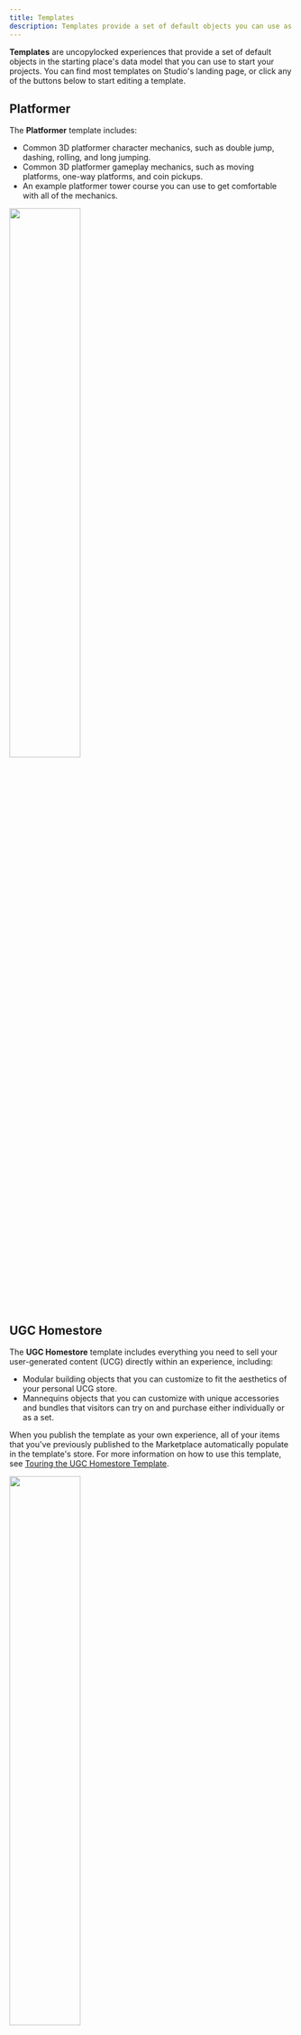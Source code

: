 ```yaml
---
title: Templates
description: Templates provide a set of default objects you can use as the foundation for your experiences.
---
```


**Templates** are uncopylocked experiences that provide a set of default objects in the starting place's data model that you can use to start your projects. You can find most templates on Studio's landing page, or click any of the buttons below to start editing a template.

## Platformer

The **Platformer** template includes:

- Common 3D platformer character mechanics, such as double jump, dashing, rolling, and long jumping.
- Common 3D platformer gameplay mechanics, such as moving platforms, one-way platforms, and coin pickups.
- An example platformer tower course you can use to get comfortable with all of the mechanics.

<img src="../assets/resources/templates/Platformer-Template.png" width="50%" alt="" />

<UseStudioButton variant="" buttonTextTranslationKey="Action.EditInStudio" placeId="18636963376" universeId="6314775459" />

## UGC Homestore

The **UGC Homestore** template includes everything you need to sell your user-generated content (UCG) directly within an experience, including:

- Modular building objects that you can customize to fit the aesthetics of your personal UCG store.
- Mannequins objects that you can customize with unique accessories and bundles that visitors can try on and purchase either individually or as a set.

When you publish the template as your own experience, all of your items that you've previously published to the Marketplace automatically populate in the template's store. For more information on how to use this template, see [Touring the UGC Homestore Template](https://www.youtube.com/watch?v=6MPWLQmIKLk).

<img src="../assets/resources/templates/Homestore-Template.png" width="50%" alt="" />

<UseStudioButton variant="" buttonTextTranslationKey="Action.EditInStudio" placeId="110446511895848" universeId="6680068955" />

## Laser Tag

The **Laser Tag** template includes:

- A blaster system with attributes you can customize for your own first-person shooter (FPS) experiences, such as damage, ammo capacity, recoil, and spread.
- A simple round system you can extend with custom modes and/or scoring systems.
- A high-quality first-person shooter arena with custom physically-based rendering (PBR) materials.

<img src="../assets/resources/templates/Laser-Tag-Template.png" width="50%" alt="" />

<UseStudioButton variant="" buttonTextTranslationKey="Action.EditInStudio" placeId="17823019220" universeId="6106389365" />

## FPS System

The **FPS System** template includes the FPS blaster system from the Laser Tag template, as well as targets you can use to practice firing the two blasters.

<img src="../assets/resources/templates/FPS-System-Template.png" width="50%" alt="" />

<UseStudioButton variant="" buttonTextTranslationKey="Action.EditInStudio" placeId="17823017290" universeId="6106388692" />

## Racing

The **Racing** template includes a working race car and modular winding track objects that you can restructure for countless race track configurations.

<img src="../assets/resources/templates/Racing-Template.png" width="50%" alt="" />

<UseStudioButton variant="" buttonTextTranslationKey="Action.EditInStudio" placeId="16078915506" universeId="5557500170" />

## Baseplate

The **Baseplate** template includes only two default objects:

- **Spawn location** – A `Class.SpawnLocation` object is where player characters appear in the 3D space when they join an experience, as well as where they respawn when their health reaches zero.
- **Baseplate** – A baseplate is a floor with a 4x4 grid texture that aligns with stud measurements.

<img src="../assets/resources/templates/Baseplate-Template.png" width="50%" alt="" />

<UseStudioButton variant="" buttonTextTranslationKey="Action.EditInStudio" placeId="95206881" universeId="28220420" />

## Modern City

The **Modern City** template includes modular wall, window, and door objects you can snap together to create unique building variations.

<img src="../assets/tutorials/assembling-modular-environments/Overview-Asset-Kit.png" width="50%" alt="" />

<UseStudioButton variant="" buttonTextTranslationKey="Action.EditInStudio" placeId="13165709401" universeId="4594822820" />

## Village

The **Village** template includes house, garden, and orchard objects that you can reuse to create rural villages.

<img src="../assets/resources/templates/Village-Template.png" width="50%" alt="" />

<UseStudioButton variant="" buttonTextTranslationKey="Action.EditInStudio" placeId="520390648" universeId="202770430" />

## Castle

The **Castle** template includes castle and foliage objects that you can reconfigure to create destructible kingdoms.

<img src="../assets/resources/templates/Castle-Template.png" width="50%" alt="" />

<UseStudioButton variant="" buttonTextTranslationKey="Action.EditInStudio" placeId="203810088" universeId="93411794" />

## Suburban

The **Suburban** template includes common neighborhood objects such as homes, playground equipment, and a gas station that you can reuse to create destructible residential cities.

<img src="../assets/resources/templates/Suburban-Template.png" width="50%" alt="" />

<UseStudioButton variant="" buttonTextTranslationKey="Action.EditInStudio" placeId="366130569" universeId="138962641" />

## Pirate Island

The **Pirate Island** template includes a destructible ship with working cannons and multiple island examples that you can customize or reference as you create your own with the **Terrain Editor**.

<img src="../assets/resources/templates/Pirate-Island-Template.png" width="50%" alt="" />

<UseStudioButton variant="" buttonTextTranslationKey="Action.EditInStudio" placeId="264719325" universeId="107387509" />

## Classic Obby

The **Classic Obby** template includes common obstacle objects like checkpoints, fast pads, jump pads, and player hazards that you can reconfigure to create your own courses.

<img src="../assets/resources/templates/Obby-Template.png" width="50%" alt="" />

<UseStudioButton variant="" buttonTextTranslationKey="Action.EditInStudio" placeId="203812057" universeId="93412282" />

## Starting Place

The **Starting Place** template includes many basic objects to assist creators in becoming familiar with core Studio functionality, such as modifying basic parts and using the **Terrain Editor**.

<img src="../assets/resources/templates/Starting-Place-Template.png" width="50%" alt="" />

<UseStudioButton variant="" buttonTextTranslationKey="Action.EditInStudio" placeId="379736082" universeId="142606178" />

## Line Runner

The **Line Runner** template includes simple 3D objects and scripts that provide infinite side-scrolling gameplay. You can modify the 3D objects to create new courses in which players try to beat their score in every round.

<img src="../assets/resources/templates/Line-Runner-Template.png" width="50%" alt="" />

<UseStudioButton variant="" buttonTextTranslationKey="Action.EditInStudio" placeId="301530843" universeId="115791780" />

## Capture the Flag

The **Capture the Flag** template includes simple 3D objects and scripts that divide players into a blue or red team, then start a five minute timer which each team tries to take the other team's flag and return across the center line. You can modify the arena, teams, and timer for unique gameplay variations.

<img src="../assets/resources/templates/CTF-Template.png" width="50%" alt="" />

<UseStudioButton variant="" buttonTextTranslationKey="Action.EditInStudio" placeId="92721754" universeId="37613887" />

## Team / FFA Arena

The **Team / FFA Arena** template includes simple 3D objects and scripts that allow players to fight each other in free for all arena. You can customize each object to create unique arenas that meet your own gameplay requirements.

<img src="../assets/resources/templates/FFA-Template.png" width="50%" alt="" />

<UseStudioButton variant="" buttonTextTranslationKey="Action.EditInStudio" placeId="301529772" universeId="115791512" />

## Combat

The **Combat** template includes three different objects that players can equip and store to their inventory during gameplay: a sword, pistol, and health pack. You can use these objects to create action and adventure experiences.

<img src="../assets/resources/templates/Combat-Template.png" width="50%" alt="" />

<UseStudioButton variant="" buttonTextTranslationKey="Action.EditInStudio" placeId="203885589" universeId="93431584" />

## Concert

The **Concert** template includes high-quality 3D objects and scripts that allow players to transition between different sequences of events, such as waiting in a lobby, then teleporting to a concert. You can customize this space to transition players between multiple scenes and synchronize complex animations and visuals to a timeline.

For more information, see [Event Sequencer](../resources/modules/event-sequencer.md).

<img src="../assets/resources/templates/Concert-Template.png" width="50%" alt="" />

<UseStudioButton variant="" buttonTextTranslationKey="Action.EditInStudio" placeId="10275826693" universeId="3760683948" />

## Move It Simulator

The **Move It Simulator** template includes high-quality 3D objects and scripts that allow players to level up by moving around the 3D space. You can modify the 3D objects and terrain to create new courses.

<img src="../assets/resources/templates/MIS-Template.png" width="50%" alt="" />

<UseStudioButton variant="" buttonTextTranslationKey="Action.EditInStudio" placeId="5353920686" universeId="1876281622" />

## Mansion of Wonder

The **Mansion of Wonder** template includes high-quality 3D objects and scripts that allow players to ride on a cart through a set track, and shoot at enemies in each new area. You can modify the 3D objects and the track itself to create new courses, and have players try to beat their high score in every round.

<img src="../assets/resources/templates/MOW-Template.png" width="50%" alt="" />

<UseStudioButton variant="" buttonTextTranslationKey="Action.EditInStudio" placeId="6936227200" universeId="2653926164" />

## Flat Terrain

The **Flat Terrain** template includes an empty data model with flat, grassy terrain.

<img src="../assets/resources/templates/Flat-Terrain-Template.png" width="50%" alt="" />

<UseStudioButton variant="" buttonTextTranslationKey="Action.EditInStudio" placeId="95206192" universeId="28223770" />

## Classic Racing

The **Classic Racing** template includes simple working race cars and track checkpoints objects that you can use to create racing experiences through terrain.

<img src="../assets/resources/templates/Classic-Racing-Template.png" width="50%" alt="" />

<UseStudioButton variant="" buttonTextTranslationKey="Action.EditInStudio" placeId="215383192" universeId="95830130" />

## Classic Baseplate

The **Classic Baseplate** template includes only one default object: a baseplate with a legacy stud texture.

<img src="../assets/resources/templates/Classic-Baseplate-Template.png" width="50%" alt="" />

<UseStudioButton variant="" buttonTextTranslationKey="Action.EditInStudio" placeId="6560363541" universeId="2464612126" />
